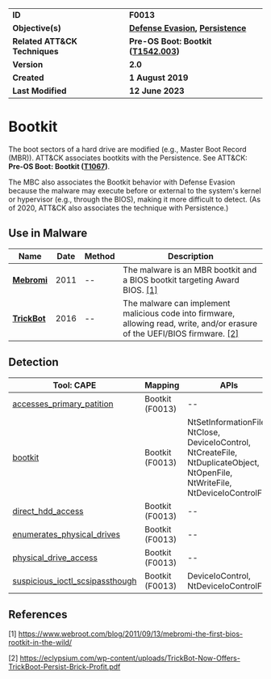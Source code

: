 <table>
<tr>
<td><b>ID</b></td>
<td><b>F0013</b></td>
</tr>
<tr>
<td><b>Objective(s)</b></td>
<td><b><a href="../defense-evasion">Defense Evasion</a>, <a href="../persistence">Persistence</a></b></td>
</tr>
<tr>
<td><b>Related ATT&CK Techniques</b></td>
<td><b>Pre-OS Boot: Bootkit (<a href="https://attack.mitre.org/techniques/T1542/003">T1542.003</a>)</b></td>
</tr>
<tr>
<td><b>Version</b></td>
<td><b>2.0</b></td>
</tr>
<tr>
<td><b>Created</b></td>
<td><b>1 August 2019</b></td>
</tr>
<tr>
<td><b>Last Modified</b></td>
<td><b>12 June 2023</b></td>
</tr>
</table>


# Bootkit

The boot sectors of a hard drive are modified (e.g., Master Boot Record (MBR)). ATT&CK associates bootkits with the Persistence. See ATT&CK: **Pre-OS Boot: Bootkit ([T1067](https://attack.mitre.org/techniques/T1067/))**.

The MBC also associates the Bootkit behavior with Defense Evasion because the malware may execute before or external to the system's kernel or hypervisor (e.g., through the BIOS), making it more difficult to detect. (As of 2020, ATT&CK also associates the technique with Persistence.) 

## Use in Malware

|Name|Date|Method|Description|
|---|---|---|---|
|[**Mebromi**](../xample-malware/mebromi.md)|2011|--|The malware is an MBR bootkit and a BIOS bootkit targeting Award BIOS. [[1]](#1)|
|[**TrickBot**](../xample-malware/trickbot.md)|2016|--|The malware can implement malicious code into firmware, allowing read, write, and/or erasure of the UEFI/BIOS firmware. [[2]](#24)|

## Detection

|Tool: CAPE|Mapping|APIs|
|---|---|---|
|[accesses_primary_patition](https://github.com/CAPESandbox/community/tree/master/modules/signatures/accesses_primary_patition.py)|Bootkit (F0013)|--|
|[bootkit](https://github.com/CAPESandbox/community/tree/master/modules/signatures/bootkit.py)|Bootkit (F0013)|NtSetInformationFile, NtClose, DeviceIoControl, NtCreateFile, NtDuplicateObject, NtOpenFile, NtWriteFile, NtDeviceIoControlFile|
|[direct_hdd_access](https://github.com/CAPESandbox/community/tree/master/modules/signatures/direct_hdd_access.py)|Bootkit (F0013)|--|
|[enumerates_physical_drives](https://github.com/CAPESandbox/community/tree/master/modules/signatures/enumerates_physical_drives.py)|Bootkit (F0013)|--|
|[physical_drive_access](https://github.com/CAPESandbox/community/tree/master/modules/signatures/physical_drive_access.py)|Bootkit (F0013)|--|
|[suspicious_ioctl_scsipassthough](https://github.com/CAPESandbox/community/tree/master/modules/signatures/suspicious_ioctl_scsipassthough.py)|Bootkit (F0013)|DeviceIoControl, NtDeviceIoControlFile|

## References

<a name="1">[1]</a> https://www.webroot.com/blog/2011/09/13/mebromi-the-first-bios-rootkit-in-the-wild/

<a name="2">[2]</a> https://eclypsium.com/wp-content/uploads/TrickBot-Now-Offers-TrickBoot-Persist-Brick-Profit.pdf

